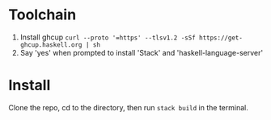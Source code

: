 # Toolchain

1. Install ghcup `curl --proto '=https' --tlsv1.2 -sSf https://get-ghcup.haskell.org | sh`
2. Say 'yes' when prompted to install 'Stack' and 'haskell-language-server'

# Install
Clone the repo, cd to the directory, then run `stack build` in the terminal.
